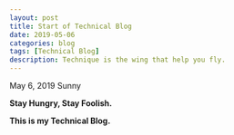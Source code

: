 ```yaml
---
layout: post
title: Start of Technical Blog
date: 2019-05-06
categories: blog
tags: [Technical Blog]
description: Technique is the wing that help you fly.
---
```


May 6, 2019   Sunny



**Stay Hungry, Stay Foolish.**

**This is my Technical Blog.**


